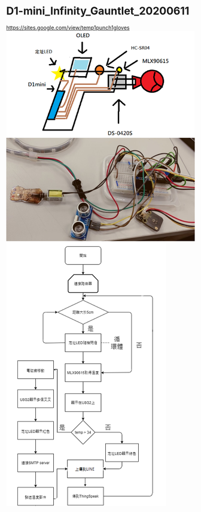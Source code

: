 # D1-mini_Infinity_Gauntlet_20200611  
https://sites.google.com/view/temp1punch1gloves  
![plot](./images/Untitled.png)
![plot](./images/Untitled.jpg)
![plot](./images/flow_chart.png)

